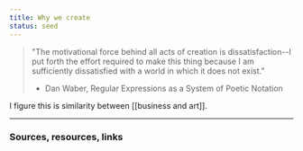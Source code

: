 ```yaml
---
title: Why we create
status: seed
---
```


> "The motivational force behind all acts of creation is dissatisfaction--I put forth the effort required to make this thing because I am sufficiently dissatisfied with a world in which it does not exist."
> - Dan Waber, Regular Expressions as a System of Poetic Notation

I figure this is similarity between [[business and art]].

---
### Sources, resources, links